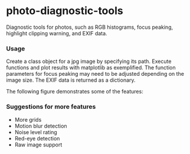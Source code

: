 # photo-diagnostic-tools
Diagnostic tools for photos, such as RGB histograms, focus peaking, highlight clipping warning, and EXIF data.

### Usage

Create a class object for a jpg image by specifying its path. Execute functions and plot results with matplotlib as exemplified. The function parameters for focus peaking may need to be adjusted depending on the image size. The EXIF data is returned as a dictionary.

The following figure demonstrates some of the features:

### Suggestions for more features

- More grids
- Motion blur detection
- Noise level rating
- Red-eye detection
- Raw image support
